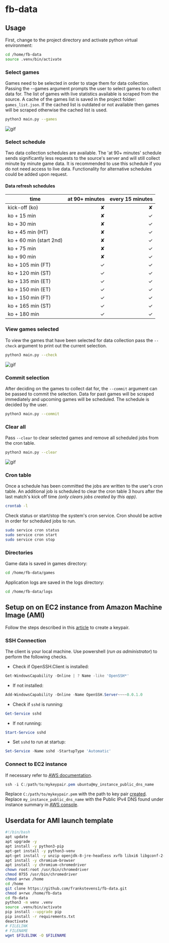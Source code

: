 # fb-data

## Usage

First, change to the project directory and activate python virtual environment:

```bash
cd /home/fb-data
source .venv/bin/activate
```

### Select games

Games need to be selected in order to stage them for data collection. Passing the --games argument prompts the user to select games to collect data for. The list of games with live statistics available is scraped from the source. A cache of the games list is saved in the project folder: `games_list.json`. If the cached list is outdated or not available then games will be scraped otherwise the cached list is used.

```bash
python3 main.py --games
```

![gif](https://drive.google.com/uc?export=view&id=189afFyaWbS0PJCu0uLX4u6-e1hU-YzFq)

### Select schedule

Two data collection schedules are available. The 'at 90+ minutes' schedule sends significantly less requests to the source's server and will still collect minute by minute game data. It is recommended to use this schedule if you do not need access to live data. Functionality for alternative schedules could be added upon request.

#### Data refresh schedules

|time            |at 90+ minutes |every 15 minutes|
|---                     |---: |---:|
|kick-off (ko)           |✘   |✘|
|ko +  15 min            |✘   |✓|
|ko +  30 min            |✘   |✓|
|ko +  45 min (HT)       |✘   |✓|
|ko +  60 min (start 2nd)|✘   |✓|
|ko +  75 min            |✘   |✓|
|ko +  90 min            |✘   |✓|
|ko + 105 min (FT)       |✓   |✓|
|ko + 120 min (ST)       |✓   |✓|
|ko + 135 min (ET)       |✓   |✓|
|ko + 150 min (ET)       |✓   |✓|
|ko + 150 min (FT)       |✓   |✓|
|ko + 165 min (ST)       |✓   |✓|
|ko + 180 min            |✓   |✓|

### View games selected

To view the games that have been selected for data collection pass the `--check` argument to print out the current selection.

```bash
python3 main.py --check
```

![gif](https://drive.google.com/uc?export=view&id=1rGqww4dRgizU37OZMmDuuhR9W98vSQAL)

### Commit selection

After deciding on the games to collect dat for, the `--commit` argument can be passed to commit the selection. Data for past games will be scraped immediately and upcoming games will be scheduled. The schedule is decided by the user.

```bash
python3 main.py --commit
```

### Clear all

Pass `--clear` to clear selected games and remove all scheduled jobs from the cron table.

```bash
python3 main.py --clear
```

![gif](https://drive.google.com/uc?export=view&id=1GNr9Ufs4qWttCV6ErbowMtNRVcIojHc_)

### Cron table

Once a schedule has been committed the jobs are written to the user's cron table. An additional job is scheduled to clear the cron table 3 hours after the last match's kick off time _(only clears jobs created by this app)_.

```bash
crontab -l
```

Check status or start/stop the system's cron service. Cron should be active in order for scheduled jobs to run.

```bash
sudo service cron status
sudo service cron start
sudo service cron stop
```

### Directories

Game data is saved in games directory:

```bash
cd /home/fb-data/games
```

Application logs are saved in the logs directory:

```bash
cd /home/fb-data/logs
```

## Setup on on EC2 instance from Amazon Machine Image (AMI)

Follow the steps described in this [article](https://docs.aws.amazon.com/AWSEC2/latest/UserGuide/get-set-up-for-amazon-ec2.html#create-a-key-pair) to create a keypair.

### SSH Connection

The client is your local machine. Use powershell (_run as administrator_) to perform the following checks.

* Check if OpenSSH.Client is installed:

```powershell
Get-WindowsCapability -Online | ? Name -like 'OpenSSH*'
```

* If not installed:

```powershell
Add-WindowsCapability -Online -Name OpenSSH.Server~~~~0.0.1.0
```

* Check if `sshd` is running:

```powershell
Get-Service sshd
```

* If not running:

```powershell
Start-Service sshd
```

* Set `sshd` to run at startup:

```powershell
Set-Service -Name sshd -StartupType 'Automatic'
```

### Connect to EC2 instance

If necessary refer to [AWS documentation](https://docs.aws.amazon.com/AWSEC2/latest/UserGuide/AccessingInstances.html).

```powershell
ssh -i C:/path/to/mykeypair.pem ubuntu@my_instance_public_dns_name
```

Replace `C:/path/to/mykeypair.pem` with the path to key pair [created](###Create-kaypair).
Replace `my_instance_public_dns_name` with the Public IPv4 DNS found under instance summary in [AWS console](https://console.aws.amazon.com/).

## Userdata for AMI launch template

```bash
#!/bin/bash
apt update
apt upgrade -y
apt install -y python3-pip
apt-get install -y python3-venv
apt-get install -y unzip openjdk-8-jre-headless xvfb libxi6 libgconf-2-4 xdg-utils xserver-xephyr tigervnc-standalone-server xfonts-base
apt install -y chromium-browser
apt install -y chromium-chromedriver
chown root:root /usr/bin/chromedriver
chmod 0755 /usr/bin/chromedriver
chmod a+rwx /home
cd /home
git clone https://github.com/frankstevens1/fb-data.git
chmod a+rwx /home/fb-data
cd fb-data
python3 -m venv .venv
source .venv/bin/activate
pip install --upgrade pip
pip install -r requirements.txt
deactivate
# FILELINK
# FILENAME
wget $FILELINK -O $FILENAME
```
